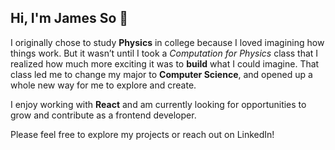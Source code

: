 ## Hi, I'm James So 👋

I originally chose to study **Physics** in college because I loved imagining how things work. But it wasn’t until I took a *Computation for Physics* class that I realized how much more exciting it was to **build** what I could imagine. That class led me to change my major to **Computer Science**, and opened up a whole new way for me to explore and create.

I enjoy working with **React** and am currently looking for opportunities to grow and contribute as a frontend developer.

Please feel free to explore my projects or reach out on LinkedIn!
<!--
**JamesSo1/JamesSo1** is a ✨ _special_ ✨ repository because its `README.md` (this file) appears on your GitHub profile.

Here are some ideas to get you started:

- 🔭 I’m currently working on ...
- 🌱 I’m currently learning ...
- 👯 I’m looking to collaborate on ...
- 🤔 I’m looking for help with ...
- 💬 Ask me about ...
- 📫 How to reach me: ...
- 😄 Pronouns: ...
- ⚡ Fun fact: ...
-->
